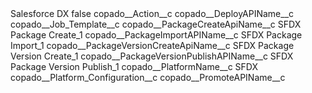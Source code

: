 <?xml version="1.0" encoding="UTF-8"?>
<CustomMetadata xmlns="http://soap.sforce.com/2006/04/metadata" xmlns:xsi="http://www.w3.org/2001/XMLSchema-instance" xmlns:xsd="http://www.w3.org/2001/XMLSchema">
    <label>Salesforce DX</label>
    <protected>false</protected>
    <values>
        <field>copado__Action__c</field>
        <value xsi:nil="true"/>
    </values>
    <values>
        <field>copado__DeployAPIName__c</field>
        <value xsi:nil="true"/>
    </values>
    <values>
        <field>copado__Job_Template__c</field>
        <value xsi:nil="true"/>
    </values>
    <values>
        <field>copado__PackageCreateApiName__c</field>
        <value xsi:type="xsd:string">SFDX Package Create_1</value>
    </values>
    <values>
        <field>copado__PackageImportAPIName__c</field>
        <value xsi:type="xsd:string">SFDX Package Import_1</value>
    </values>
    <values>
        <field>copado__PackageVersionCreateApiName__c</field>
        <value xsi:type="xsd:string">SFDX Package Version Create_1</value>
    </values>
    <values>
        <field>copado__PackageVersionPublishAPIName__c</field>
        <value xsi:type="xsd:string">SFDX Package Version Publish_1</value>
    </values>
    <values>
        <field>copado__PlatformName__c</field>
        <value xsi:type="xsd:string">SFDX</value>
    </values>
    <values>
        <field>copado__Platform_Configuration__c</field>
        <value xsi:nil="true"/>
    </values>
    <values>
        <field>copado__PromoteAPIName__c</field>
        <value xsi:nil="true"/>
    </values>
</CustomMetadata>
